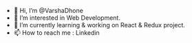 - 👋 Hi, I’m @VarshaDhone
- 👀 I’m interested in Web Development.
- 🌱 I’m currently learning & working on React & Redux project.
- 📫 How to reach me : Linkedin

<!---
VarshaDhone/VarshaDhone is a ✨ special ✨ repository because its `README.md` (this file) appears on your GitHub profile.
You can click the Preview link to take a look at your changes.
--->
